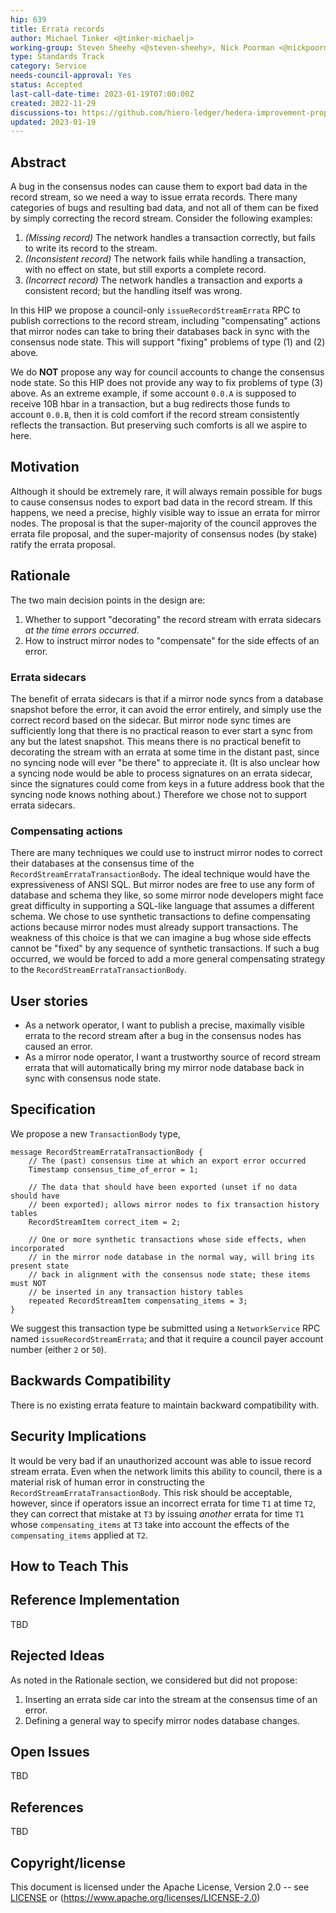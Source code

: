 ```yaml
---
hip: 639
title: Errata records
author: Michael Tinker <@tinker-michaelj>
working-group: Steven Sheehy <@steven-sheehy>, Nick Poorman <@nickpoorman>, Neeharika Sompalli <@Neeharika-Sompalli>, Xin Li <@xin-hedera>
type: Standards Track
category: Service
needs-council-approval: Yes
status: Accepted
last-call-date-time: 2023-01-19T07:00:00Z
created: 2022-11-29
discussions-to: https://github.com/hiero-ledger/hedera-improvement-proposals/discussions/634
updated: 2023-01-19
---
```


## Abstract

A bug in the consensus nodes can cause them to export bad data in the record stream, so we need a way 
to issue errata records. There many categories of bugs and resulting bad data, and not all of them can 
be fixed by simply correcting the record stream. Consider the following examples:
  1. _(Missing record)_ The network handles a transaction correctly, but fails to write its record to 
  the stream.
  2. _(Inconsistent record)_ The network fails while handling a transaction, with no effect on state, 
  but still exports a complete record.
  3. _(Incorrect record)_ The network handles a transaction and exports a consistent record; but the 
  handling itself was wrong.

In this HIP we propose a council-only `issueRecordStreamErrata` RPC to publish corrections to the record stream, 
including "compensating" actions that mirror nodes can take to bring their databases back in sync with the consensus 
node state. This will support "fixing" problems of type (1) and (2) above.

We do **NOT** propose any way for council accounts to change the consensus node state. So this HIP does
not provide any way to fix problems of type (3) above. As an extreme example, if some account `0.0.A` is
supposed to receive 10B hbar in a transaction, but a bug redirects those funds to account `0.0.B`, then it 
is cold comfort if the record stream consistently reflects the transaction. But preserving such comforts 
is all we aspire to here.

## Motivation

Although it should be extremely rare, it will always remain possible for bugs to cause consensus nodes to 
export bad data in the record stream. If this happens, we need a precise, highly visible way to issue an 
errata for mirror nodes. The proposal is that the super-majority of the council approves the errata file 
proposal, and the super-majority of consensus nodes (by stake) ratify the errata proposal.

## Rationale

The two main decision points in the design are:
  1. Whether to support "decorating" the record stream with errata sidecars _at the time errors occurred_.
  2. How to instruct mirror nodes to "compensate" for the side effects of an error.

### Errata sidecars

The benefit of errata sidecars is that if a mirror node syncs from a database snapshot before the error, 
it can avoid the error entirely, and simply use the correct record based on the sidecar. But mirror node 
sync times are sufficiently long that there is no practical reason to ever start a sync from any but the 
latest snapshot.  This means there is no practical benefit to decorating the stream with an errata at some 
time in the distant past, since no syncing node will ever "be there" to appreciate it. (It is also unclear 
how a syncing node would be able to process signatures on an errata sidecar, since the signatures could 
come from keys in a future address book that the syncing node knows nothing about.) Therefore we chose not 
to support errata sidecars.

### Compensating actions

There are many techniques we could use to instruct mirror nodes to correct their databases at the consensus 
time of the `RecordStreamErrataTransactionBody`. The ideal technique would have the expressiveness of 
ANSI SQL. But mirror nodes are free to use any form of database and schema they like, so some mirror node 
developers might face great difficulty in supporting a SQL-like language that assumes a different schema.
We chose to use synthetic transactions to define compensating actions because mirror nodes must already
support transactions. The weakness of this choice is that we can imagine a bug whose side effects cannot
be "fixed" by any sequence of synthetic transactions. If such a bug occurred, we would be forced to add
a more general compensating strategy to the `RecordStreamErrataTransactionBody`.

## User stories

- As a network operator, I want to publish a precise, maximally visible errata to the record stream after 
a bug in the consensus nodes has caused an error.
- As a mirror node operator, I want a trustworthy source of record stream errata that will automatically
bring my mirror node database back in sync with consensus node state.
  
## Specification

We propose a new `TransactionBody` type,
```
message RecordStreamErrataTransactionBody {
    // The (past) consensus time at which an export error occurred
    Timestamp consensus_time_of_error = 1;

    // The data that should have been exported (unset if no data should have 
    // been exported); allows mirror nodes to fix transaction history tables
    RecordStreamItem correct_item = 2;

    // One or more synthetic transactions whose side effects, when incorporated
    // in the mirror node database in the normal way, will bring its present state
    // back in alignment with the consensus node state; these items must NOT
    // be inserted in any transaction history tables
    repeated RecordStreamItem compensating_items = 3;
}
```

We suggest this transaction type be submitted using a `NetworkService` RPC  named 
`issueRecordStreamErrata`; and that it require a council payer account number (either 
`2` or `50`). 


## Backwards Compatibility

There is no existing errata feature to maintain backward compatibility with.

## Security Implications

It would be very bad  if an unauthorized account was able to issue record stream errata. 
Even when the network limits this ability to council, there is a material risk 
of human error in constructing the `RecordStreamErrataTransactionBody`. This risk should 
be acceptable, however, since if operators issue an incorrect errata for time `T1` at 
time `T2`, they can correct that mistake at `T3` by issuing _another_ errata for time 
`T1` whose `compensating_items` at `T3` take into account the effects of the 
`compensating_items` applied at `T2`.

## How to Teach This


## Reference Implementation

TBD

## Rejected Ideas

As noted in the Rationale section, we considered but did not propose:
  1. Inserting an errata side car into the stream at the consensus time of an error.
  2. Defining a general way to specify mirror nodes database changes.

## Open Issues

TBD

## References

TBD

## Copyright/license

This document is licensed under the Apache License, Version 2.0 -- see [LICENSE](../LICENSE) or (https://www.apache.org/licenses/LICENSE-2.0)
